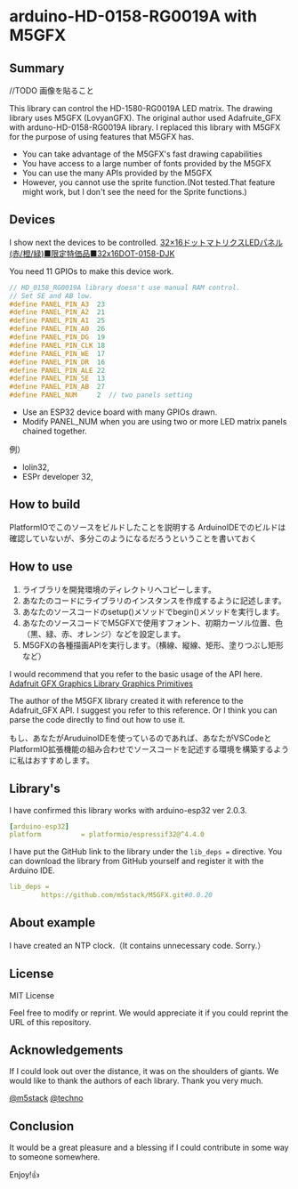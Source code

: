 # arduino-HD-0158-RG0019A with M5GFX

## Summary

//TODO 画像を貼ること


This library can control the HD-1580-RG0019A LED matrix. The drawing library uses M5GFX (LovyanGFX).
The original author used Adafruite_GFX with arduno-HD-0158-RG0019A library. 
I replaced this library with M5GFX for the purpose of using features that M5GFX has.

- You can take advantage of the M5GFX's fast drawing capabilities
- You have access to a large number of fonts provided by the M5GFX
- You can use the many APIs provided by the M5GFX
- However, you cannot use the sprite function.(Not tested.That feature might work, but I don't see the need for the Sprite functions.)

## Devices

I show next the devices to be controlled.
[32×16ドットマトリクスLEDパネル(赤/橙/緑)■限定特価品■32x16DOT-0158-DJK](https://eleshop.jp/shop/g/gEB8411/)

You need 11 GPIOs to make this device work.

```c++
// HD_0158_RG0019A library doesn't use manual RAM control.
// Set SE and AB low.
#define PANEL_PIN_A3  23
#define PANEL_PIN_A2  21
#define PANEL_PIN_A1  25
#define PANEL_PIN_A0  26
#define PANEL_PIN_DG  19
#define PANEL_PIN_CLK 18
#define PANEL_PIN_WE  17
#define PANEL_PIN_DR  16
#define PANEL_PIN_ALE 22
#define PANEL_PIN_SE  13
#define PANEL_PIN_AB  27
#define PANEL_NUM     2  // two panels setting
```

- Use an ESP32 device board with many GPIOs drawn.
- Modify PANEL_NUM when you are using two or more LED matrix panels chained together.

例）
- lolin32, 
- ESPr developer 32,

## How to build

PlatformIOでこのソースをビルドしたことを説明する
ArduinoIDEでのビルドは確認していないが、多分このようになるだろうということを書いておく

## How to use

1. ライブラリを開発環境のディレクトリへコピーします。
2. あなたのコードにライブラリのインスタンスを作成するように記述します。
3. あなたのソースコードのsetup()メソッドでbegin()メソッドを実行します。
4. あなたのソースコードでM5GFXで使用すフォント、初期カーソル位置、色（黒、緑、赤、オレンジ）などを設定します。
5. M5GFXの各種描画APIを実行します。（横線、縦線、矩形、塗りつぶし矩形など）

I would recommend that you refer to the basic usage of the API here.
[Adafruit GFX Graphics Library Graphics Primitives](https://learn.adafruit.com/adafruit-gfx-graphics-library/graphics-primitives)

The author of the M5GFX library created it with reference to the Adafruit_GFX API. I suggest you refer to this reference.
Or I think you can parse the code directly to find out how to use it.

もし、あなたがAruduinoIDEを使っているのであれば、あなたがVSCodeとPlatformIO拡張機能の組み合わせでソースコードを記述する環境を構築するように私はおすすめします。

## Library's

I have confirmed this library works with arduino-esp32 ver 2.0.3.

```yaml
[arduino-esp32]
platform          = platformio/espressif32@^4.4.0
```

I have put the GitHub link to the library under the `lib_deps =` directive. You can download the library from GitHub yourself and register it with the Arduino IDE.

```yaml
lib_deps =
        https://github.com/m5stack/M5GFX.git#0.0.20
```

## About example

I have created an NTP clock.（It contains unnecessary code. Sorry.）


## License

MIT License

Feel free to modify or reprint. We would appreciate it if you could reprint the URL of this repository.

## Acknowledgements

If I could look out over the distance, it was on the shoulders of giants.
We would like to thank the authors of each library. Thank you very much.

[@m5stack](https://github.com/m5stack/M5GFX.git)
[@techno](https://github.com/techno/arduino-HD-0158-RG0019A)

## Conclusion

It would be a great pleasure and a blessing if I could contribute in some way to someone somewhere.

Enjoy!👍
